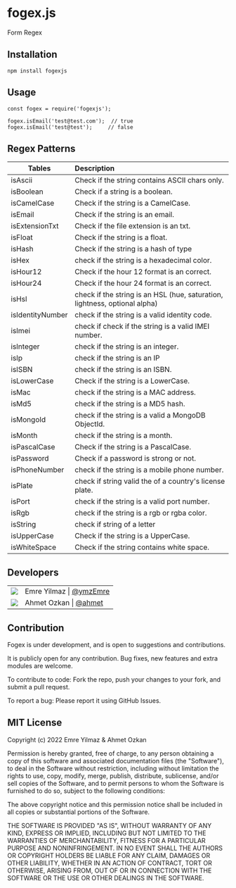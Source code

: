 # fogex.js

Form Regex

## Installation

```
npm install fogexjs
```

## Usage

```
const fogex = require('fogexjs');
```

```
fogex.isEmail('test@test.com');  // true
fogex.isEmail('test@test');     // false
```

## Regex Patterns

| Tables           | Description                                                                |
| ---------------- | :------------------------------------------------------------------------- |
| isAscii          | Check if the string contains ASCII chars only.                             |
| isBoolean        | Check if a string is a boolean.                                            |
| isCamelCase      | Check if the string is a CamelCase.                                        |
| isEmail          | Check if the string is an email.                                           |
| isExtensionTxt   | Check if the file extension is an txt.                                     |
| isFloat          | Check if the string is a float.                                            |
| isHash           | Check if the string is a hash of type                                      |
| isHex            | check if the string is a hexadecimal color.                                |
| isHour12         | Check if the hour 12 format is an correct.                                 |
| isHour24         | Check if the hour 24 format is an correct.                                 |
| isHsl            | check if the string is an HSL (hue, saturation, lightness, optional alpha) |
| isIdentityNumber | check if the string is a valid identity code.                              |
| isImei           | check if check if the string is a valid IMEI number.                       |
| isInteger        | check if the string is an integer.                                         |
| isIp             | check if the string is an IP                                               |
| isISBN           | check if the string is an ISBN.                                            |
| isLowerCase      | Check if the string is a LowerCase.                                        |
| isMac            | check if the string is a MAC address.                                      |
| isMd5            | check if the string is a MD5 hash.                                         |
| isMongoId        | check if the string is a valid a MongoDB ObjectId.                         |
| isMonth          | check if the string is a month.                                            |
| isPascalCase     | Check if the string is a PascalCase.                                       |
| isPassword       | Check if a password is strong or not.                                      |
| isPhoneNumber    | check if the string is a mobile phone number.                              |
| isPlate          | check if string valid the of a country's license plate.                    |
| isPort           | check if the string is a valid port number.                                |
| isRgb            | check if the string is a rgb or rgba color.                                |
| isString         | check if string of a letter                                                |
| isUpperCase      | Check if the string is a UpperCase.                                        |
| isWhiteSpace     | Check if the string contains white space.                                  |

## Developers

|                                                           |                                                       |
| --------------------------------------------------------- | ----------------------------------------------------- |
| ![](https://avatars.githubusercontent.com/u/19785698?v=4) | Emre Yilmaz \| [@ymzEmre](https://github.com/ymzEmre) |
| ![](https://avatars.githubusercontent.com/u/39124676?v=4) | Ahmet Ozkan \| [@ahmet](https://github.com/ahmet021)  |

## Contribution

Fogex is under development, and is open to suggestions and contributions.

It is publicly open for any contribution. Bug fixes, new features and extra modules are welcome.

To contribute to code: Fork the repo, push your changes to your fork, and submit a pull request.

To report a bug: Please report it using GitHub Issues.

## MIT License

Copyright (c) 2022 Emre Yilmaz & Ahmet Ozkan

Permission is hereby granted, free of charge, to any person obtaining a copy of this software and associated documentation files (the "Software"), to deal in the Software without restriction, including without limitation the rights to use, copy, modify, merge, publish, distribute, sublicense, and/or sell copies of the Software, and to permit persons to whom the Software is furnished to do so, subject to the following conditions:

The above copyright notice and this permission notice shall be included in all copies or substantial portions of the Software.

THE SOFTWARE IS PROVIDED "AS IS", WITHOUT WARRANTY OF ANY KIND, EXPRESS OR IMPLIED, INCLUDING BUT NOT LIMITED TO THE WARRANTIES OF MERCHANTABILITY, FITNESS FOR A PARTICULAR PURPOSE AND NONINFRINGEMENT. IN NO EVENT SHALL THE AUTHORS OR COPYRIGHT HOLDERS BE LIABLE FOR ANY CLAIM, DAMAGES OR OTHER LIABILITY, WHETHER IN AN ACTION OF CONTRACT, TORT OR OTHERWISE, ARISING FROM, OUT OF OR IN CONNECTION WITH THE SOFTWARE OR THE USE OR OTHER DEALINGS IN THE SOFTWARE.

